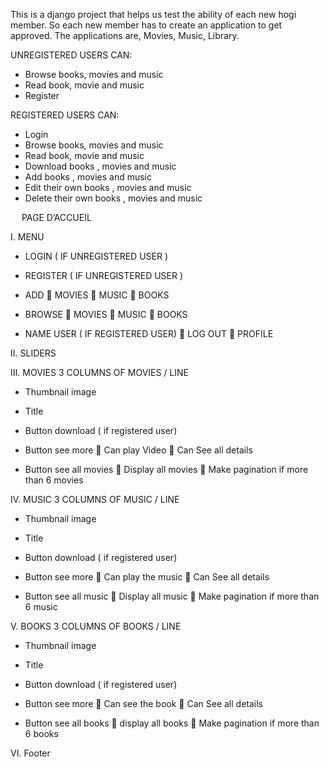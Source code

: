 This is a django project that helps us test the ability of each new hogi member. 
So each new member has to create an application to get approved. 
The applications are, Movies, Music, Library.

UNREGISTERED USERS CAN:
-	Browse books, movies and music
-	Read book, movie and music
-	Register

REGISTERED USERS CAN:
-	Login
-	Browse books, movies and music
-	Read book, movie and music
-	Download books , movies and music
-	Add books , movies and music
-	Edit their own books , movies and music
-	Delete their own books , movies and music



 
PAGE D’ACCUEIL

I.	MENU 

-	LOGIN ( IF UNREGISTERED USER )
-	REGISTER ( IF UNREGISTERED USER )

-	ADD 
	MOVIES
	 MUSIC
	BOOKS

-	BROWSE
	MOVIES
	 MUSIC
	BOOKS

-	NAME USER ( IF REGISTERED USER)
	LOG OUT
	PROFILE

II.	SLIDERS

III.	MOVIES
3 COLUMNS OF MOVIES / LINE
-	Thumbnail image
-	Title
-	Button download ( if registered user)
-	Button see more
	Can play Video
	Can See all details

-	Button see all movies
	Display all movies
	Make pagination if more than 6 movies

IV.	MUSIC 
3 COLUMNS OF MUSIC / LINE
-	Thumbnail image
-	Title
-	Button download ( if registered user)
-	Button see more
	Can play the music
	Can See all details

-	Button see all music
	Display all music
	Make pagination if more than 6 music


V.	BOOKS
3 COLUMNS OF BOOKS / LINE
-	Thumbnail image
-	Title
-	Button download ( if registered user)
-	Button see more
	Can see the book
	Can See all details

-	Button see all books
	display all books
	Make pagination if more than 6 books

VI.	Footer 
